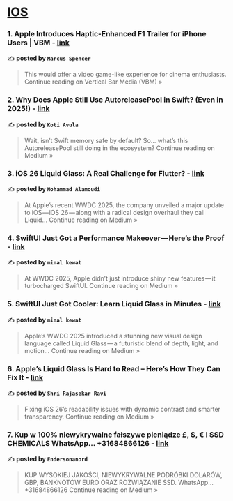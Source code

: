
<h1><a href=https://medium.com/tag/ios/recommended target="_blank" rel="noopener noreferrer">IOS</a></h1>
<h3>1. Apple Introduces Haptic-Enhanced F1 Trailer for iPhone Users | VBM - <a href="https://medium.com/vertical-bar-media/apple-introduces-haptic-enhanced-f1-trailer-for-iphone-users-vbm-ca9a575d01c8?source=rss------ios-5" target="_blank" rel="noopener noreferrer">link</a></h3>

✍️ **posted by `Marcus Spencer`**

<blockquote>This would offer a video game-like experience for cinema enthusiasts.
Continue reading on Vertical Bar Media (VBM) »</blockquote>

<h3>2. Why Does Apple Still Use AutoreleasePool in Swift? (Even in 2025!) - <a href="https://medium.com/@koteshpatel6/why-does-apple-still-use-autoreleasepool-in-swift-even-in-2025-be0a838b17a9?source=rss------ios-5" target="_blank" rel="noopener noreferrer">link</a></h3>

✍️ **posted by `Koti Avula`**

<blockquote>Wait, isn’t Swift memory safe by default? So… what’s this AutoreleasePool still doing in the ecosystem?
Continue reading on Medium »</blockquote>

<h3>3. iOS 26 Liquid Glass: A Real Challenge for Flutter? - <a href="https://medium.com/@mhmd.al3moudi/ios-26-liquid-glass-a-real-challenge-for-flutter-43ee7829521b?source=rss------ios-5" target="_blank" rel="noopener noreferrer">link</a></h3>

✍️ **posted by `Mohammad Alamoudi`**

<blockquote>At Apple’s recent WWDC 2025, the company unveiled a major update to iOS — iOS 26 — along with a radical design overhaul they call Liquid…
Continue reading on Medium »</blockquote>

<h3>4. SwiftUI Just Got a Performance Makeover — Here’s the Proof - <a href="https://medium.com/@minalkewat/swiftui-just-got-a-performance-makeover-heres-the-proof-2ac61242db1d?source=rss------ios-5" target="_blank" rel="noopener noreferrer">link</a></h3>

✍️ **posted by `minal kewat`**

<blockquote>At WWDC 2025, Apple didn’t just introduce shiny new features — it turbocharged SwiftUI.
Continue reading on Medium »</blockquote>

<h3>5. SwiftUI Just Got Cooler: Learn Liquid Glass in Minutes - <a href="https://medium.com/@minalkewat/swiftui-just-got-cooler-learn-liquid-glass-in-minutes-9c6dcba3daaa?source=rss------ios-5" target="_blank" rel="noopener noreferrer">link</a></h3>

✍️ **posted by `minal kewat`**

<blockquote>Apple’s WWDC 2025 introduced a stunning new visual design language called Liquid Glass — a futuristic blend of depth, light, and motion…
Continue reading on Medium »</blockquote>

<h3>6. Apple’s Liquid Glass Is Hard to Read – Here’s How They Can Fix It - <a href="https://shri-rajasekar-ravi.medium.com/apples-liquid-glass-is-hard-to-read-here-s-how-they-can-fix-it-01843c909c86?source=rss------ios-5" target="_blank" rel="noopener noreferrer">link</a></h3>

✍️ **posted by `Shri Rajasekar Ravi`**

<blockquote>Fixing iOS 26’s readability issues with dynamic contrast and smarter transparency.
Continue reading on Medium »</blockquote>

<h3>7. Kup w 100% niewykrywalne fałszywe pieniądze £, $, € I SSD CHEMICALS WhatsApp… +31684866126 - <a href="https://medium.com/@endersonanord/kup-w-100-niewykrywalne-fa%C5%82szywe-pieni%C4%85dze-i-ssd-chemicals-whatsapp-31684866126-f9d34cd04710?source=rss------ios-5" target="_blank" rel="noopener noreferrer">link</a></h3>

✍️ **posted by `Endersonanord`**

<blockquote>KUP WYSOKIEJ JAKOŚCI, NIEWYKRYWALNE PODRÓBKI DOLARÓW, GBP, BANKNOTÓW EURO ORAZ ROZWIĄZANIE SSD. WhatsApp… +31684866126
Continue reading on Medium »</blockquote>

